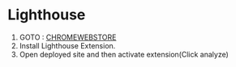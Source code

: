 # Lighthouse

1. GOTO : [CHROMEWEBSTORE](https://chromewebstore.google.com)
2. Install Lighthouse Extension.
3. Open deployed site and then activate extension(Click analyze)
